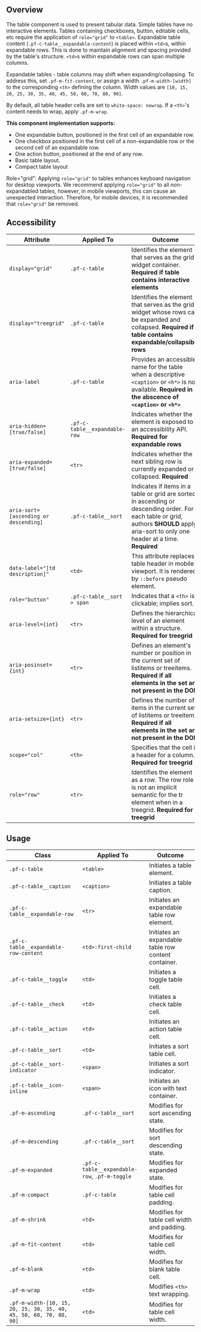 ## Overview

The table component is used to present tabular data. Simple tables have no interactive elements. Tables containing checkboxes, button, editable cells, etc require the application of `role="grid"` to `<table>`. Expandable table content (`.pf-c-table__expandable-content`) is placed within `<td>`s, within expandable rows.
This is done to maintain alignment and spacing provided by the table's structure. `<td>`s within expandable rows can span multiple columns.

Expandable tables - table columns may shift when expanding/collapsing. To address this, set `.pf-m-fit-content`, or assign a width `.pf-m-width-[width]` to the corresponding `<th>` defining the column. Width values are `[10, 15, 20, 25, 30, 35, 40, 45, 50, 60, 70, 80, 90]`.

By default, all table header cells are set to `white-space: nowrap`. If a `<th>`'s content needs to wrap, apply `.pf-m-wrap`.

**This component implementation supports:**
- One expandable button, positioned in the first cell of an expandable row.
- One checkbox positioned in the first cell of a non-expandable row or the second cell of an expandable row.
- One action button, positioned at the end of any row.
- Basic table layout.
- Compact table layout

Role="grid":
Applying `role="grid"` to tables enhances keyboard navigation for desktop viewports. We recommend applying `role="grid"` to all non-expandabled tables, however, in mobile viewports, this can cause an unexpected interaction. Therefore, for mobile devices, it is recommended that `role="grid"` be removed.

## Accessibility

| Attribute | Applied To | Outcome |
| -- | -- | -- |
| `display="grid"` | `.pf-c-table` | Identifies the element that serves as the grid widget container. **Required if table contains interactive elements** |
| `display="treegrid"` | `.pf-c-table` | Identifies the element that serves as the grid widget whose rows can be expanded and collapsed. **Required if table contains expandable/collapsible rows** |
| `aria-label` | `.pf-c-table` | Provides an accessible name for the table when a descriptive `<caption>` or `<h*>` is not available. **Required in the abscence of `<caption>` or `<h*>`** |
| `aria-hidden=[true/false]` | `.pf-c-table__expandable-row` | Indicates whether the element is exposed to an accessibility API. **Required for expandable rows** |
| `aria-expanded=[true/false]` | `<tr>` | Indicates whether the next sibling row is currently expanded or collapsed. **Required** |
| `aria-sort=[ascending or descending]` | `.pf-c-table__sort` | Indicates if items in a table or grid are sorted in ascending or descending order. For each table or grid, authors __SHOULD__ apply aria-sort to only one header at a time. **Required**|
| `data-label="[td description]"` | `<td>` | This attribute replaces table header in mobile viewport. It is rendered by `::before` pseudo element. |
| `role="button"` | `.pf-c-table__sort > span` | Indicates that a `<th>` is clickable; implies sort. |
| `aria-level={int}` | `<tr>` | Defines the hierarchical level of an element within a structure. **Required for treegrid** |
| `aria-posinset={int}` | `<tr>` | Defines an element's number or position in the current set of listitems or treeitems. **Required if all elements in the set are not present in the DOM** |
| `aria-setsize={int}` | `<tr>` | Defines the number of items in the current set of listitems or treeitems. **Required if all elements in the set are not present in the DOM** |
| `scope="col"` | `<th>` | Specifies that the cell is a header for a column. **Required for treegrid** |
| `role="row"` | `<tr>` | Identifies the element as a row. The row role is not an implicit semantic for the tr element when in a treegrid. **Required for treegrid** |


## Usage

| Class | Applied To | Outcome |
| -- | -- | -- |
| `.pf-c-table`                           | `<table>`                                           | Initiates a table element. |
| `.pf-c-table__caption`                  | `<caption>`                                         | Initiates a table caption. |
| `.pf-c-table__expandable-row`           | `<tr>`                                              | Initiates an expandable table row element. |
| `.pf-c-table__expandable-row-content`   | `<td>:first-child`                                  | Initiates an expandable table row content container. |
| `.pf-c-table__toggle`                   | `<td>`                                              | Initiates a toggle table cell. |
| `.pf-c-table__check`                    | `<td>`                                              | Initiates a check table cell. |
| `.pf-c-table__action`                   | `<td>`                                              | Initiates an action table cell. |
| `.pf-c-table__sort`                     | `<td>`                                              | Initiates a sort table cell. |
| `.pf-c-table__sort-indicator`           | `<span>`                                            | Initiates a sort indicator. |
| `.pf-c-table__icon-inline`              | `<span>`                                            | Initiates an icon with text container. |
| `.pf-m-ascending`                       | `.pf-c-table__sort`                                 | Modifies for sort ascending state. |
| `.pf-m-descending`                      | `.pf-c-table__sort`                                 | Modifies for sort descending state. |
| `.pf-m-expanded `                       | `.pf-c-table__expandable-row`, `.pf-m-toggle`       | Modifies for expanded state. |
| `.pf-m-compact`                         | `.pf-c-table`                                       | Modifies for table cell padding. |
| `.pf-m-shrink`                          | `<td>`                                              | Modifies for table cell width and padding. |
| `.pf-m-fit-content`                     | `<td>`                                              | Modifies for table cell width. |
| `.pf-m-blank`                           | `<td>`                                              | Modifies for blank table cell. |
| `.pf-m-wrap`                            | `<td>`                                              | Modifies `<th>` text wrapping. |
| `.pf-m-width-[10, 15, 20, 25, 30, 35, 40, 45, 50, 60, 70, 80, 90]` | `<td>`                   | Modifies for table cell width. |
